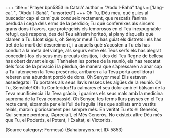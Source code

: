 +++
title = 'Prayer bpn5853 in Català'
author = "Abdu'l-Bahá"
tags = ['lang-ca', '', "Abdu'l-Bahá", "unsorted"]
+++
Oh Tu, Déu meu, què guies al buscador cap el camí què condueix rectament, que rescatis l’ànima perduda i cega dels erms de la perdició; Tu què confereixes als sincers grans dons i favors, que protegeixis els temorosos en el Teu inexpugnable refugi, què respons, des del Teu altíssim horitzó, al plany d’aquells què clamen a Tu. Lloat siguis, oh Senyor meu! Tu has guiat els distrets i els has tret de la mort del descreiment, i a aquells què s’acosten a Tu els has conduit a la meta del viatge, als segurs entre els Teus serfs els has alegrat concedint-los els seus més preuats desitjos, i des del Teu Regne de bellesa has obert davant els qui T’anhelen les portes de la reunió, els has rescatat dels focs de la privació i la pèrdua, de manera que s’apressaren a anar cap a Tu i atenyeren la Teva presència, arribaren a la Teva porta acollidora i reberen una abundant porció de dons.
Oh Senyor meu! Ells estaven assedegats i Tu portares als seus llavis ressecs les aigües de la reunió. Oh Tu, Sensible! Oh Tu Conferidor!Tu calmares el seu dolor amb el bàlsam de la Teva munificència i la Teva gràcia, i guarires els seus mals amb la medicina suprema de la Teva compassió. Oh Senyor, fes ferms llurs passes en el Teu recte camí, eixampla per ells l’ull de l’agulla i fes que abillats amb vestits reials, marxin gloriosament per sempre més.
En veritat Tu ets el Generós, Qui sempre perdona, l’Aprecia’t, el Més Generós, No existeix altre Déu més que Tu, el Poderós, el Potent, l’Exaltat, el Victoriós.

(Source category: Fermesa)
(Bahaiprayers.net ID: 5853)
